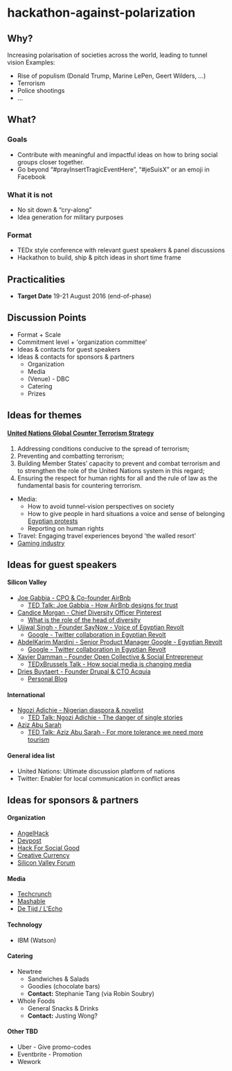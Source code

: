 # hackathon-against-polarization

## Why?
Increasing polarisation of societies across the world, leading to tunnel vision
Examples:
* Rise of populism (Donald Trump, Marine LePen, Geert Wilders, …)
* Terrorism
* Police shootings
* …

## What?
### Goals
* Contribute with meaningful and impactful ideas on how to bring social groups closer together.
* Go beyond “#prayInsertTragicEventHere”, “#jeSuisX” or an emoji in Facebook

### What it is not
* No sit down & “cry-along”
* Idea generation for military purposes

### Format
* TEDx style conference with relevant guest speakers & panel discussions
* Hackathon to build, ship & pitch ideas in short time frame

## Practicalities
* __Target Date__ 19-21 August 2016 (end-of-phase)

## Discussion Points
* Format + Scale
* Commitment level + 'organization committee'
* Ideas & contacts for guest speakers
* Ideas & contacts for sponsors & partners
  * Organization
  * Media
  * (Venue) - DBC
  * Catering
  * Prizes

## Ideas for themes
#### [United Nations Global Counter Terrorism Strategy](http://www.un.org/en/counterterrorism/)
1. Addressing conditions conducive to the spread of terrorism;
2. Preventing and combatting terrorism;
3. Building Member States’ capacity to prevent and combat terrorism and to strengthen the role of the United Nations system in this regard;
4. Ensuring the respect for human rights for all and the rule of law as the fundamental basis for countering terrorism.

* Media:
  * How to avoid tunnel-vision perspectives on society
  * How to give people in hard situations a voice and sense of belonging [Egyptian protests](http://www.cnn.com/2011/TECH/web/02/01/google.egypt/)
  * Reporting on human rights
* Travel: Engaging travel experiences beyond 'the walled resort'
* [Gaming industry](http://venturebeat.com/2016/03/28/how-the-west-fails-to-represent-muslims-correctly-in-video-games/)


## Ideas for guest speakers
#### Silicon Valley
* [Joe Gabbia - CPO & Co-founder AirBnb](https://www.linkedin.com/in/jgebbia)
  * [TED Talk: Joe Gabbia - How AirBnb designs for trust](https://www.ted.com/talks/joe_gebbia_how_airbnb_designs_for_trust?language=en)
* [Candice Morgan - Chief Diversity Officer Pinterest](https://www.linkedin.com/in/candicemorgan)
  * [What is the role of the head of diversity](https://www.quora.com/What-does-Pinterests-Head-of-Diversity-do)
* [Ujjwal Singh - Founder SayNow - Voice of Egyptian Revolt](https://www.linkedin.com/in/ujjwal-singh-464581)
  * [Google - Twitter collaboration in Egyptian Revolt](http://www.cnn.com/2011/TECH/web/02/01/google.egypt/)
* [AbdelKarim Mardini - Senior Product Manager Google - Egyptian Revolt](https://www.linkedin.com/in/mardinix)
  * [Google - Twitter collaboration in Egyptian Revolt](http://www.cnn.com/2011/TECH/web/02/01/google.egypt/)
* [Xavier Damman - Founder Open Collective & Social Entrepreneur](https://www.linkedin.com/in/xavierdamman)
  * [TEDxBrussels Talk - How social media is changing media](http://tedxtalks.ted.com/video/Xavier-Damman-at-TEDxBrussels)
* [Dries Buytaert - Founder Drupal & CTO Acquia](https://www.linkedin.com/in/buytaert)
  * [Personal Blog](http://buytaert.net/)

#### International
* [Ngozi Adichie - Nigerian diaspora & novelist](https://www.ted.com/talks/chimamanda_adichie_the_danger_of_a_single_story?language=en)
  * [TED Talk: Ngozi Adichie - The danger of single stories](https://www.linkedin.com/in/funkeabimbola)
* [Aziz Abu Sarah](https://www.facebook.com/azizabusarah/)
  * [TED Talk: Aziz Abu Sarah - For more tolerance we need more tourism](http://www.ted.com/talks/aziz_abu_sarah_for_more_tolerance_we_need_more_tourism)

#### General idea list
* United Nations: Ultimate discussion platform of nations
* Twitter: Enabler for local communication in conflict areas


## Ideas for sponsors & partners
#### Organization
  * [AngelHack](http://angelhack.com/)
  * [Devpost](http://devpost.com/hackathons)
  * [Hack For Social Good](http://www.hackforsocialgood.org/)
  * [Creative Currency](http://creative-currency.org/)
  * [Silicon Valley Forum](http://www.siliconvalleyforum.com/)

#### Media
  * [Techcrunch](https://techcrunch.com/)
  * [Mashable](http://mashable.com/)
  * [De Tijd / L'Echo](http://www.tijd.be/home)

#### Technology
* IBM (Watson)


#### Catering
  * Newtree
    * Sandwiches & Salads
    * Goodies (chocolate bars)
    * __Contact:__ Stephanie Tang (via Robin Soubry)
  * Whole Foods
    * General Snacks & Drinks
    * __Contact:__ Justing Wong?

#### Other TBD
  * Uber - Give promo-codes
  * Eventbrite - Promotion
  * Wework
